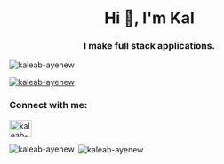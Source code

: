<h1 align="center">Hi 👋, I'm Kal</h1>
<h3 align="center">I make full stack applications.</h3>

<p align="left"> <img src="https://komarev.com/ghpvc/?username=kaleab-ayenew&label=Profile%20views&color=0e75b6&style=flat" alt="kaleab-ayenew" /> </p>

<p align="left"> <a href="https://github.com/ryo-ma/github-profile-trophy"><img src="https://github-profile-trophy.vercel.app/?username=kaleab-ayenew" alt="kaleab-ayenew" /></a> </p>

<h3 align="left">Connect with me:</h3>
<p align="left">
<a href="https://linkedin.com/in/kaleab-ayenew-7ba768202" target="blank"><img align="center" src="https://raw.githubusercontent.com/rahuldkjain/github-profile-readme-generator/master/src/images/icons/Social/linked-in-alt.svg" alt="kaleab-ayenew-7ba768202" height="30" width="40" /></a>
</p>



<p><img align="left" src="https://github-readme-stats.vercel.app/api/top-langs?username=kaleab-ayenew&show_icons=true&locale=en&layout=compact" alt="kaleab-ayenew" /></p>

<p>&nbsp;<img align="center" src="https://github-readme-stats.vercel.app/api?username=kaleab-ayenew&show_icons=true&locale=en" alt="kaleab-ayenew" /></p>
